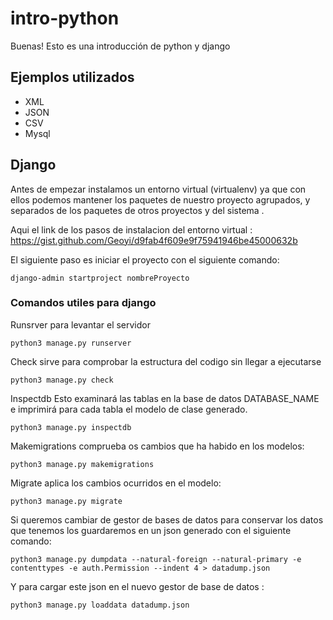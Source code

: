 # intro-python
Buenas! Esto es una introducción de python y django

## Ejemplos utilizados

* XML
* JSON
* CSV
* Mysql

## Django

Antes de empezar instalamos un entorno virtual (virtualenv) ya que con ellos podemos mantener 
los paquetes de nuestro proyecto agrupados, y separados de los paquetes de otros proyectos y del sistema .

Aqui el link de los pasos de instalacion del entorno virtual : https://gist.github.com/Geoyi/d9fab4f609e9f75941946be45000632b

El siguiente paso es iniciar el proyecto con el siguiente comando:
~~~
django-admin startproject nombreProyecto
~~~

### Comandos utiles para django

Runsrver para levantar el servidor 
~~~
python3 manage.py runserver
~~~

Check sirve para comprobar la estructura del codigo sin llegar a ejecutarse

~~~
python3 manage.py check
~~~

Inspectdb Esto examinará las tablas en la base de datos DATABASE_NAME e imprimirá para cada tabla el modelo de clase generado.

~~~
python3 manage.py inspectdb
~~~

Makemigrations comprueba os cambios que ha habido en los modelos:

~~~
python3 manage.py makemigrations
~~~

Migrate aplica los cambios ocurridos en el modelo:

~~~
python3 manage.py migrate
~~~

Si queremos cambiar de gestor de bases de datos para conservar los datos que tenemos los guardaremos en un json generado con el siguiente comando:

~~~
python3 manage.py dumpdata --natural-foreign --natural-primary -e contenttypes -e auth.Permission --indent 4 > datadump.json
~~~

Y para cargar este json en el nuevo gestor de base de datos :

~~~
python3 manage.py loaddata datadump.json
~~~